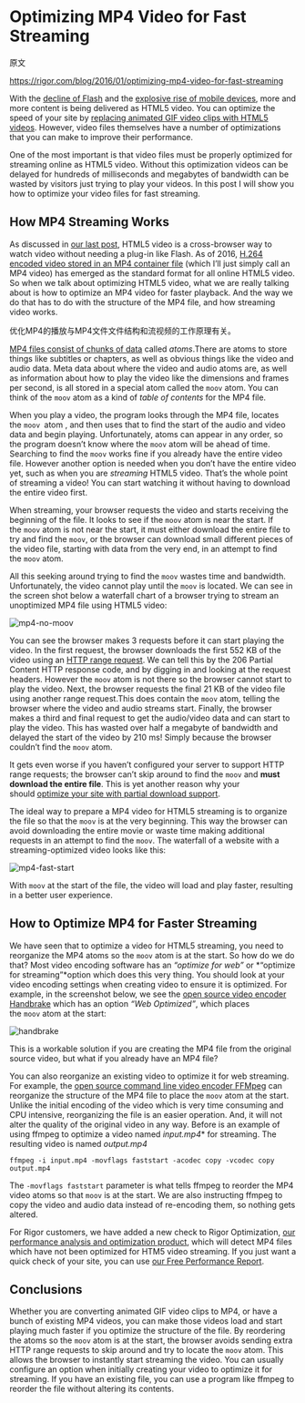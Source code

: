 # Optimizing MP4 Video for Fast Streaming

原文

https://rigor.com/blog/2016/01/optimizing-mp4-video-for-fast-streaming



With the [decline of Flash](http://thenextweb.com/apps/2015/09/01/adobe-flash-just-took-another-step-towards-death-thanks-to-google/) and the [explosive rise of mobile devices](http://searchengineland.com/its-official-google-says-more-searches-now-on-mobile-than-on-desktop-220369), more and more content is being delivered as HTML5 video. You can optimize the speed of your site by [replacing animated GIF video clips with HTML5 videos](http://rigor.com/blog/2015/12/optimizing-animated-gifs-with-html5-video). However, video files themselves have a number of optimizations that you can make to improve their performance.

One of the most important is that video files must be properly optimized for streaming online as HTML5 video. Without this optimization videos can be delayed for hundreds of milliseconds and megabytes of bandwidth can be wasted by visitors just trying to play your videos. In this post I will show you how to optimize your video files for fast streaming.

## How MP4 Streaming Works

 As discussed in [our last post](http://rigor.com/blog/2015/12/optimizing-animated-gifs-with-html5-video), HTML5 video is a cross-browser way to watch video without needing a plug-in like Flash. As of 2016, [H.264 encoded video stored in an MP4 container file](https://en.wikipedia.org/wiki/MPEG-4_Part_14) (which I’ll just simply call an MP4 video) has emerged as the standard format for all online HTML5 video. So when we talk about optimizing HTML5 video, what we are really talking about is how to optimize an MP4 video for faster playback. And the way we do that has to do with the structure of the MP4 file, and how streaming video works.

优化MP4的播放与MP4文件文件结构和流视频的工作原理有关。

[ MP4 files consist of chunks of data](http://www.adobe.com/devnet/video/articles/mp4_movie_atom.html) called *atoms*.There are atoms to store things like subtitles or chapters, as well as obvious things like the video and audio data. Meta data about where the video and audio atoms are, as well as information about how to play the video like the dimensions and frames per second, is all stored in a special atom called the `moov` atom. You can think of the `moov` atom as a kind of *table of contents* for the MP4 file.

When you play a video, the program looks through the MP4 file, locates the `moov `atom , and then uses that to find the start of the audio and video data and begin playing. Unfortunately, atoms can appear in any order, so the program doesn’t know where the `moov` atom will be ahead of time. Searching to find the `moov` works fine if you already have the entire video file. However another option is needed when you don’t have the entire video yet, such as when you are *streaming* HTML5 video. That’s the whole point of streaming a video! You can start watching it without having to download the entire video first.

When streaming, your browser requests the video and starts receiving the beginning of the file. It looks to see if the `moov` atom is near the start. If the `moov` atom is not near the start, it must either download the entire file to try and find the `moov`, or the browser can download small different pieces of the video file, starting with data from the very end, in an attempt to find the `moov` atom.

All this seeking around trying to find the `moov` wastes time and bandwidth. Unfortunately, the video cannot play until the `moov` is located. We can see in the screen shot below a waterfall chart of a browser trying to stream an unoptimized MP4 file using HTML5 video:

![mp4-no-moov](http://rigor.com/wp-content/uploads/2016/01/mp4-no-moov.png)

You can see the browser makes 3 requests before it can start playing the video. In the first request, the browser downloads the first 552 KB of the video using an [HTTP range request](https://en.wikipedia.org/wiki/Byte_serving). We can tell this by the 206 Partial Content HTTP response code, and by digging in and looking at the request headers. However the `moov` atom is not there so the browser cannot start to play the video. Next, the browser requests the final 21 KB of the video file using another range request.This does contain the `moov` atom, telling the browser where the video and audio streams start. Finally, the browser makes a third and final request to get the audio/video data and can start to play the video. This has wasted over half a megabyte of bandwidth and delayed the start of the video by 210 ms! Simply because the browser couldn’t find the `moov` atom.

It gets even worse if you haven’t configured your server to support HTTP range requests; the browser can’t skip around to find the `moov` and **must download the entire file**. This is yet another reason why your should [optimize your site with partial download support](https://zoompf.com/blog/2010/03/performance-tip-for-http-downloads).

The ideal way to prepare a MP4 video for HTML5 streaming is to organize the file so that the `moov` is at the very beginning. This way the browser can avoid downloading the entire movie or waste time making additional requests in an attempt to find the `moov`. The waterfall of a website with a streaming-optimized video looks like this:

![mp4-fast-start](http://rigor.com/wp-content/uploads/2016/01/mp4-fast-start.png)

With `moov` at the start of the file, the video will load and play faster, resulting in a better user experience.

## How to Optimize MP4 for Faster Streaming

 We have seen that to optimize a video for HTML5 streaming, you need to reorganize the MP4 atoms so the `moov` atom is at the start. So how do we do that? Most video encoding software has an *“optimize for web”* or *“optimize for streaming”*option which does this very thing. You should look at your video encoding settings when creating video to ensure it is optimized. For example, in the screenshot below, we see the [open source video encoder Handbrake](https://handbrake.fr/) which has an option *“Web Optimized”*, which places the `moov` atom at the start:

![handbrake](http://rigor.com/wp-content/uploads/2016/01/handbrake.png)

This is a workable solution if you are creating the MP4 file from the original source video, but what if you already have an MP4 file?

You can also reorganize an existing video to optimize it for web streaming. For example, the [open source command line video encoder FFMpeg](https://www.ffmpeg.org/) can reorganize the structure of the MP4 file to place the `moov` atom at the start. Unlike the initial encoding of the video which is very time consuming and CPU intensive, reorganizing the file is an easier operation. And, it will not alter the quality of the original video in any way. Before is an example of using ffmpeg to optimize a video named *input.mp4** for streaming. The resulting video is named *output.mp4*

```
ffmpeg -i input.mp4 -movflags faststart -acodec copy -vcodec copy output.mp4
```

The `-movflags faststart` parameter is what tells ffmpeg to reorder the MP4 video atoms so that `moov` is at the start. We are also instructing ffmpeg to copy the video and audio data instead of re-encoding them, so nothing gets altered.

For Rigor customers, we have added a new check to Rigor Optimization, [our performance analysis and optimization product](https://zoompf.com/features), which will detect MP4 files which have not been optimized for HTM5 video streaming. If you just want a quick check of your site, you can use [our Free Performance Report](http://rigor.com/free-performance-report).

## Conclusions

Whether you are converting animated GIF video clips to MP4, or have a bunch of existing MP4 videos, you can make those videos load and start playing much faster if you optimize the structure of the file. By reordering the atoms so the `moov` atom is at the start, the browser avoids sending extra HTTP range requests to skip around and try to locate the `moov` atom. This allows the browser to instantly start streaming the video. You can usually configure an option when initially creating your video to optimize it for streaming. If you have an existing file, you can use a program like ffmpeg to reorder the file without altering its contents.